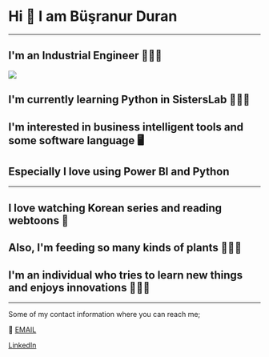 # Hi 👋 I am Büşranur Duran
---

## I'm an Industrial Engineer 👷🏻‍♀️

![](https://i.pinimg.com/736x/d8/ba/c4/d8bac472d23391a30bc4be2f9795f1a7.jpg)

## I'm currently learning Python in SistersLab 👩🏻‍💻

## I'm interested in business intelligent tools and some software language 🖥️

## Especially I love using Power BI and Python  

--- 
## I love watching Korean series and reading webtoons 🎎

## Also, I'm feeding so many kinds of plants 🎍🌱🌵

## I'm an individual who tries to learn new things and enjoys innovations 💁🏻‍♀️

---
Some of my contact information where you can reach me;

📩 [EMAIL](duranbusra178@gmail.com)

[LinkedIn](nwww.linkedin.com/in/büşraduran)


